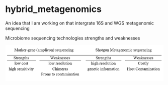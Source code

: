 # hybrid_metagenomics
An idea that I am working on that intergrate 16S and WGS metagenomic sequencing

Microbiome sequencing technologies strengths and weaknesses

<img src="https://github.com/MADscientist314/hybrid_metagenomics/blob/master/images/Table1.png?raw=true">
